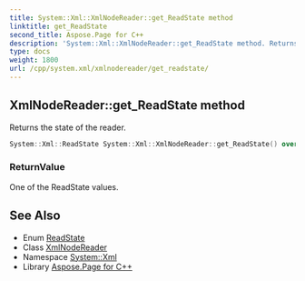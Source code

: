 ```yaml
---
title: System::Xml::XmlNodeReader::get_ReadState method
linktitle: get_ReadState
second_title: Aspose.Page for C++
description: 'System::Xml::XmlNodeReader::get_ReadState method. Returns the state of the reader in C++.'
type: docs
weight: 1800
url: /cpp/system.xml/xmlnodereader/get_readstate/
---
```

## XmlNodeReader::get_ReadState method


Returns the state of the reader.

```cpp
System::Xml::ReadState System::Xml::XmlNodeReader::get_ReadState() override
```


### ReturnValue

One of the ReadState values.

## See Also

* Enum [ReadState](../../readstate/)
* Class [XmlNodeReader](../)
* Namespace [System::Xml](../../)
* Library [Aspose.Page for C++](../../../)

